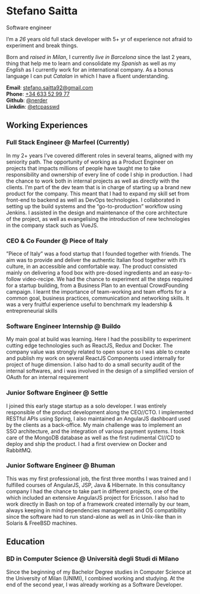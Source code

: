 # Stefano Saitta
Software engineer

I’m a *26* years old full stack developer with 5+ yr of experience not afraid to experiment and break things.

Born and *raised in Milan*, I currently *live in Barcelona* since the last 2 years, thing that help me to learn and consolidate my *Spanish* as well as my *English* as I currently work for an international company. As a bonus language I can put *Catalan* in which I have a fluent understanding.

<div id="webaddress">
  <span> <b>Email</b>: <a href="stefano.saitta92@gmail.com">stefano.saitta92@gmail.com</a></span></br>
  <span> <b>Phone</b>: <a href="tel://+43633529977">+34 633 52 99 77</a></span></br>
  <span> <b>Github</b>: <a href="https://github.com/nerder/">@nerder</a></span></br>
  <span> <b>Linkdin</b>: <a href="https://www.linkedin.com/in/etcpasswd/">@etcpasswd</a></span></br>
</div>

## Working Experiences 
### Full Stack Engineer @ Marfeel (Currently)

In my 2+ years I’ve covered different roles in several teams, aligned with my seniority path. The opportunity of working as a Product Engineer on projects that impacts millions of people have taught me to take responsibility and ownership of every line of code I ship in production. I had the chance to work both in internal projects as well as directly with the clients. I’m part of the dev team that is in charge of starting up a brand new product for the company. This meant that I had to expand my skill set from front-end to backend as well as DevOps technologies. I collaborated in setting up the build systems and the “go-to-production” workflow using Jenkins. I assisted in the design and maintenance of the core architecture of the project, as well as evangelising the introduction of new technologies in the company stack such as VueJS.

### CEO & Co Founder @ Piece of Italy

”Piece of Italy” was a food startup that I founded together with friends. The aim was to provide and deliver the authentic Italian food together with it’s culture, in an accessible and comfortable way. The product consisted mainly on delivering a food box with pre-dosed ingredients and an easy-to-follow video-recipe. We had the chance to experiment all the steps required for a startup building, from a Business Plan to an eventual CrowdFounding campaign. I learnt the importance of team-working and team efforts for a common goal, business practices, communication and networking skills. It was a very fruitful experience useful to benchmark my leadership & entrepreneurial skills

### Software Engineer Internship @ Buildo

My main goal at build was learning. Here I had the possibility to experiment cutting edge technologies such as ReactJS, Redux and Docker. The company value was strongly related to open source so I was able to create and publish my work on several ReactJS Components used internally for project of huge dimension. I also had to do a small security audit of the internal softwares, and i was involved in the design of a simplified version of OAuth for an internal requirement

### Junior Software Engineer @ Settle

I joined this early stage startup as a solo developer. I was entirely responsible of the product development along the CEO//CTO. I implemented RESTful APIs using Spring, I also maintained an AngularJS dashboard used by the clients as a back-office. My main challenge was to implement an SSO architecture, and the integration of various payment systems. I took care of the MongoDB database as well as the first rudimental CI//CD to deploy and ship the product. I had a first overview on Docker and RabbitMQ.

### Junior Software Engineer @ Bhuman

This was my first professional job, the first three months I was trained and I fulfilled courses of AngularJS, JSP, Java & Hibernate. In this consultancy company I had the chance to take part in different projects, one of the which included an extensive AngularJS project for Ericsson. I also had to work directly in Bash on top of a framework created internally by our team, always keeping in mind dependencies management and OS compatibility since the software had to run stand-alone as well as in Unix-like than in Solaris & FreeBSD machines.

## Education
###  BD in Computer Science @ Università degli Studi di Milano
Since the beginning of my Bachelor Degree studies in Computer Science at the University of Milan (UNIMI), I combined working and studying. At the end of the second year, I was already working as a Software Developer.

<!-- ### Footer
Last updated: June 2018 -->


